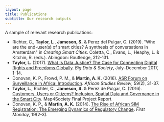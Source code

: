 ```yaml
---
layout: page
title: Publications
subtitle: Our research outputs
---
```


A sample of relevant research publications:
- Richter, C., **Taylor, L.**, **Jameson, S.** & Perez del Pulgar, C. (2019). "Who are the end-user(s) of smart cities? A synthesis of conversations in Amsterdam" in _Creating Smart Cities_. Coletta, C., Evans, L., Heaphy, L. & Kitchin, R. (eds.). Abingdon: Routledge, 212-131.
- **Taylor, L.** (2017). <a href="https://doi.org/10.1177/2053951717736335" target="_blank"> What Is Data Justice? The Case for Connecting Digital Rights and Freedoms Globally</a>. _Big Data & Society_, July–December 2017, 1–14.
- Donovan, K. P., Frowd, P. M., & **Martin, A. K.** (2016). <a href="https://doi.org/10.1017/asr.2016.35" target="_blank"> ASR Forum on Surveillance in Africa: Introduction</a>. _African Studies Review_, 59(2), 31-37.
- **Taylor, L.**, Richter, C., **Jameson, S.** & Perez de Pulgar, C. (2016). <a href="https://ssrn.com/abstract=2792565" target="_blank"> Customers, Users or Citizens? Inclusion, Spatial Data and Governance in the Smart City</a>. Map4Society Final Project Report.
- Donovan, K. P., & **Martin, A. K.** (2014). <a href="http://dx.doi.org/10.5210/fm.v19i2.4351" target="_blank">The Rise of African SIM Registration: The Emerging Dynamics of Regulatory Change</a>. _First Monday_, 19(2-3).

